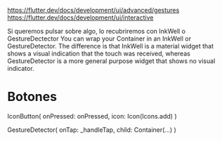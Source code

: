 https://flutter.dev/docs/development/ui/advanced/gestures
https://flutter.dev/docs/development/ui/interactive


Si queremos pulsar sobre algo, lo recubriremos con InkWell o GestureDectector
You can wrap your Container in an InkWell or GestureDetector. The difference is that InkWell is a material widget that shows a visual indication that the touch was received, whereas GestureDetector is a more general purpose widget that shows no visual indicator.



# Botones
IconButton(
  onPressed: onPressed,
  icon: Icon(Icons.add)
)

GestureDetector(
      onTap: _handleTap,
      child: Container(...)
)
